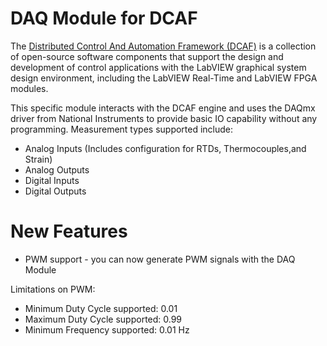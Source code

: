 # DAQ Module for DCAF

The [Distributed Control And Automation Framework (DCAF)](https://github.com/LabVIEW-DCAF) is a collection of open-source software components that support the design and development of control applications with the LabVIEW graphical system design environment, including the LabVIEW Real-Time and LabVIEW FPGA modules.

This specific module interacts with the DCAF engine and uses the DAQmx driver from National Instruments to provide basic IO capability without any programming. Measurement types supported include: 

  - Analog Inputs (Includes configuration for RTDs, Thermocouples,and Strain)
  - Analog Outputs
  - Digital Inputs
  - Digital Outputs

# New Features

  - PWM support - you can now generate PWM signals with the DAQ Module

Limitations on PWM:
  - Minimum Duty Cycle supported: 0.01
  - Maximum Duty Cycle supported: 0.99
  - Minimum Frequency supported: 0.01 Hz



